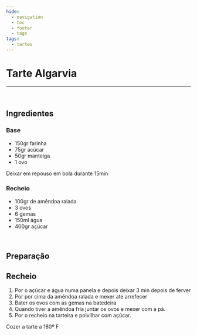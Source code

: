 ```yaml
---
hide:
  - navigation
  - toc
  - footer
  - tags
tags:
  - tartes
---
```


# Tarte Algarvia

<hr>

<br>


## **Ingredientes**

### Base

* 150gr farinha
* 75gr acúcar
* 50gr manteiga
* 1 ovo

Deixar em repouso em bola durante 15min


### Recheio

* 100gr de amêndoa ralada
* 3 ovos
* 6 gemas
* 150ml água
* 400gr açúcar


<br>

## **Preparação**

## Recheio

1. Por o açúcar e água numa panela e depois deixar 3 min depois de ferver
2. Por por cima da amêndoa ralada e mexer ate arrefecer
3. Bater os ovos com as gemas na batedeira
4. Quando tiver a amêndoa fria juntar os ovos e mexer com a pá.
5. Por o recheio na tarteira e polvilhar com açúcar.

Cozer a tarte a 180º F

<br>


